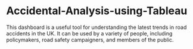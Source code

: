 # Accidental-Analysis-using-Tableau
This dashboard is a useful tool for understanding the latest trends in road accidents in the UK. It can be used by a variety of people, including policymakers, road safety campaigners, and members of the public.
